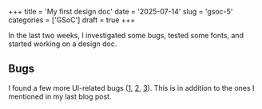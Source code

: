 +++
title      = 'My first design doc'
date       = '2025-07-14'
slug       = 'gsoc-5'
categories = ['GSoC']
draft      = true
+++

In the last two weeks, I investigated some bugs, tested some fonts, and started working on a design doc.

## Bugs

I found a few more UI-related bugs ([1](https://gitlab.gnome.org/jrb/crosswords/-/issues/280), [2](https://gitlab.gnome.org/jrb/crosswords/-/issues/281), [3](https://gitlab.gnome.org/jrb/crosswords/-/issues/282)). This is in addition to the ones I mentioned in my last blog post.